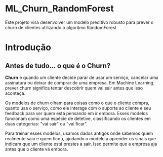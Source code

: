 # ML_Churn_RandomForest
Este  projeto  visa  desenvolver  um  modelo  preditivo  robusto  para  prever  o  churn  de clientes  utilizando  o  algoritmo  RandomForest

# Introdução

## Antes de tudo... o que é o Churn?
**Churn** é quando um cliente decide parar de usar um serviço, cancelar uma assinatura ou deixar de comprar de uma empresa. Em Machine Learning, prever churn significa tentar descobrir quem vai sair antes que isso aconteça.

Os modelos de churn olham para coisas como o que o cliente compra, quanto usa o serviço, como ele interage com o suporte ao cliente e seu feedback para ver quem está pensando em ir embora. Esses modelos funcionam como uma espécie de detetive, classificando os clientes em duas categorias: "vai sair" ou "vai ficar".

Para treinar esses modelos, usamos dados antigos onde sabemos quem realmente saiu e quem ficou, ajudando o modelo a aprender os sinais que indicam que um cliente está prestes a sair. Isso permite que a empresa aja antes que o cliente vá embora.
